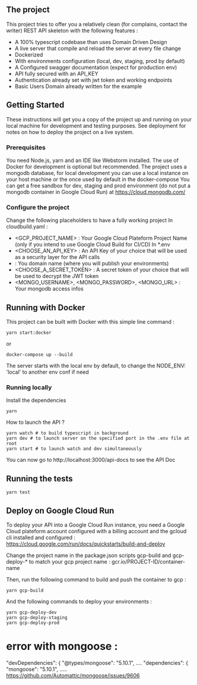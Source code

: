 ## The project

This project tries to offer you a relatively clean (for complains, contact the writer) REST API skeleton with the following features :

- A 100% typescript codebase than uses Domain Driven Design
- A live server that compile and reload the server at every file change
- Dockerized
- With environments configuration (local, dev, staging, prod by default)
- A Configured swagger documentation (expect for production env)
- API fully secured with an API_KEY
- Authentication already set with jwt token and working endpoints
- Basic Users Domain already written for the example

## Getting Started

These instructions will get you a copy of the project up and running on your local machine for development and testing purposes. See deployment for notes on how to deploy the project on a live system.

### Prerequisites

You need Node.js, yarn and an IDE like Webstorm installed.
The use of Docker for development is optional but recommended.
The project uses a mongodb database, for local development you can use a local instance on your host machine or the once used by default in the docker-compose
You can get a free sandbox for dev, staging and prod environment (do not put a mongodb container in Google Cloud Run) at https://cloud.mongodb.com/

### Configure the project

Change the following placeholders to have a fully working project
In cloudbuild.yaml :

- <GCP_PROJECT_NAME> : Your Google Cloud Plateform Project Name (only if you intend to use Google Cloud Build for CI/CD)
  In \*.env
- <CHOOSE_AN_API_KEY> : An API Key of your choice that will be used as a security layer for the API calls
- <DOMAIN> : You domain name (where you will publish your environments)
- <CHOOSE_A_SECRET_TOKEN> : A secret token of your choice that will be used to decrypt the JWT token
- <MONGO_USERNAME>, <MONGO_PASSWORD>, <MONGO_URL> : Your mongodb access infos

## Running with Docker

This project can be built with Docker with this simple line command :

```
yarn start:docker
```

or

```
docker-compose up --build
```

The server starts with the local env by default, to change the NODE_ENV: 'local' to another env conf if need

### Running locally

Install the dependencies

```
yarn
```

How to launch the API ?

```
yarn watch # to build typescript in background
yarn dev # to launch server on the specified port in the .env file at root
yarn start # to launch watch and dev simultaneously
```

You can now go to http://localhost:3000/api-docs to see the API Doc

## Running the tests

```
yarn test
```

## Deploy on Google Cloud Run

To deploy your API into a Google Cloud Run instance, you need a Google Cloud plateform account configured with a billing account and the gcloud cli installed and configured : https://cloud.google.com/run/docs/quickstarts/build-and-deploy

Change the project name in the package.json scripts gcp-build and gcp-deploy-\* to match your gcp project name : gcr.io/PROJECT-ID/container-name

Then, run the following command to build and push the container to gcp :

```
yarn gcp-build
```

And the following commands to deploy your environments :

```
yarn gcp-deploy-dev
yarn gcp-deploy-staging
yarn gcp-deploy-prod
```

# error with mongoose :

"devDependencies": {
"@types/mongoose": "5.10.1",
....
"dependencies": {
"mongoose": "5.10.1",
.....
https://github.com/Automattic/mongoose/issues/9606

```

```
